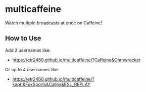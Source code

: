 # multicaffeine
Watch multiple broadcasts at once on Caffeine!

## How to Use
Add 2 usernames like:
- https://etr2460.github.io/multicaffeine/?Caffeine&Ohmwrecker

Or up to 4 usernames like:
- https://etr2460.github.io/multicaffeine/?kaph&FoxSports&Calley&ESL_REPLAY
